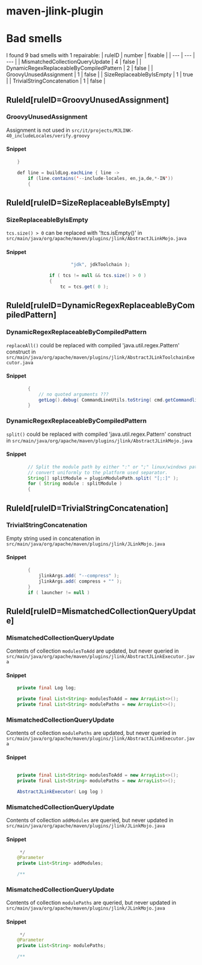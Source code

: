 # maven-jlink-plugin 
 
# Bad smells
I found 9 bad smells with 1 repairable:
| ruleID | number | fixable |
| --- | --- | --- |
| MismatchedCollectionQueryUpdate | 4 | false |
| DynamicRegexReplaceableByCompiledPattern | 2 | false |
| GroovyUnusedAssignment | 1 | false |
| SizeReplaceableByIsEmpty | 1 | true |
| TrivialStringConcatenation | 1 | false |
## RuleId[ruleID=GroovyUnusedAssignment]
### GroovyUnusedAssignment
Assignment is not used
in `src/it/projects/MJLINK-40_includeLocales/verify.groovy`
#### Snippet
```java
    }

    def line = buildLog.eachLine { line ->
        if (line.contains('--include-locales, en,ja,de,*-IN'))
        {
```

## RuleId[ruleID=SizeReplaceableByIsEmpty]
### SizeReplaceableByIsEmpty
`tcs.size() > 0` can be replaced with '!tcs.isEmpty()'
in `src/main/java/org/apache/maven/plugins/jlink/AbstractJLinkMojo.java`
#### Snippet
```java
                        "jdk", jdkToolchain );

                if ( tcs != null && tcs.size() > 0 )
                {
                    tc = tcs.get( 0 );
```

## RuleId[ruleID=DynamicRegexReplaceableByCompiledPattern]
### DynamicRegexReplaceableByCompiledPattern
`replaceAll()` could be replaced with compiled 'java.util.regex.Pattern' construct
in `src/main/java/org/apache/maven/plugins/jlink/AbstractJLinkToolchainExecutor.java`
#### Snippet
```java
        {
            // no quoted arguments ???
            getLog().debug( CommandLineUtils.toString( cmd.getCommandline() ).replaceAll( "'", "" ) );
        }

```

### DynamicRegexReplaceableByCompiledPattern
`split()` could be replaced with compiled 'java.util.regex.Pattern' construct
in `src/main/java/org/apache/maven/plugins/jlink/AbstractJLinkMojo.java`
#### Snippet
```java
        // Split the module path by either ":" or ";" linux/windows path separator and
        // convert uniformly to the platform used separator.
        String[] splitModule = pluginModulePath.split( "[;:]" );
        for ( String module : splitModule )
        {
```

## RuleId[ruleID=TrivialStringConcatenation]
### TrivialStringConcatenation
Empty string used in concatenation
in `src/main/java/org/apache/maven/plugins/jlink/JLinkMojo.java`
#### Snippet
```java
        {
            jlinkArgs.add( "--compress" );
            jlinkArgs.add( compress + "" );
        }
        if ( launcher != null )
```

## RuleId[ruleID=MismatchedCollectionQueryUpdate]
### MismatchedCollectionQueryUpdate
Contents of collection `modulesToAdd` are updated, but never queried
in `src/main/java/org/apache/maven/plugins/jlink/AbstractJLinkExecutor.java`
#### Snippet
```java
    private final Log log;

    private final List<String> modulesToAdd = new ArrayList<>();
    private final List<String> modulePaths = new ArrayList<>();

```

### MismatchedCollectionQueryUpdate
Contents of collection `modulePaths` are updated, but never queried
in `src/main/java/org/apache/maven/plugins/jlink/AbstractJLinkExecutor.java`
#### Snippet
```java

    private final List<String> modulesToAdd = new ArrayList<>();
    private final List<String> modulePaths = new ArrayList<>();

    AbstractJLinkExecutor( Log log )
```

### MismatchedCollectionQueryUpdate
Contents of collection `addModules` are queried, but never updated
in `src/main/java/org/apache/maven/plugins/jlink/JLinkMojo.java`
#### Snippet
```java
     */
    @Parameter
    private List<String> addModules;

    /**
```

### MismatchedCollectionQueryUpdate
Contents of collection `modulePaths` are queried, but never updated
in `src/main/java/org/apache/maven/plugins/jlink/JLinkMojo.java`
#### Snippet
```java
     */
    @Parameter
    private List<String> modulePaths;

    /**
```

